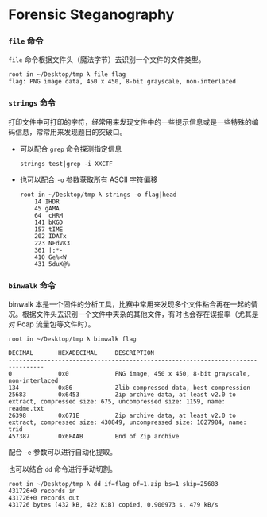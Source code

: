 # Forensic Steganography

### `file` 命令

`file` 命令根据文件头（魔法字节）去识别一个文件的文件类型。

```
root in ~/Desktop/tmp λ file flag
flag: PNG image data, 450 x 450, 8-bit grayscale, non-interlaced
```

### `strings` 命令

打印文件中可打印的字符，经常用来发现文件中的一些提示信息或是一些特殊的编码信息，常常用来发现题目的突破口。

- 可以配合 `grep` 命令探测指定信息

  ```
  strings test|grep -i XXCTF
  ```

- 也可以配合 `-o` 参数获取所有 ASCII 字符偏移

  ```
  root in ~/Desktop/tmp λ strings -o flag|head
      14 IHDR
      45 gAMA
      64  cHRM
      141 bKGD
      157 tIME
      202 IDATx
      223 NFdVK3
      361 |;*-
      410 Ge%<W
      431 5duX@%
  ```

### `binwalk` 命令 

binwalk 本是一个固件的分析工具，比赛中常用来发现多个文件粘合再在一起的情况。根据文件头去识别一个文件中夹杂的其他文件，有时也会存在误报率（尤其是对 Pcap 流量包等文件时）。

```
root in ~/Desktop/tmp λ binwalk flag

DECIMAL       HEXADECIMAL     DESCRIPTION
--------------------------------------------------------------------------------
0             0x0             PNG image, 450 x 450, 8-bit grayscale, non-interlaced
134           0x86            Zlib compressed data, best compression
25683         0x6453          Zip archive data, at least v2.0 to extract, compressed size: 675, uncompressed size: 1159, name: readme.txt
26398         0x671E          Zip archive data, at least v2.0 to extract, compressed size: 430849, uncompressed size: 1027984, name: trid
457387        0x6FAAB         End of Zip archive
```

配合 `-e` 参数可以进行自动化提取。

也可以结合 `dd` 命令进行手动切割。

```
root in ~/Desktop/tmp λ dd if=flag of=1.zip bs=1 skip=25683
431726+0 records in
431726+0 records out
431726 bytes (432 kB, 422 KiB) copied, 0.900973 s, 479 kB/s
```

